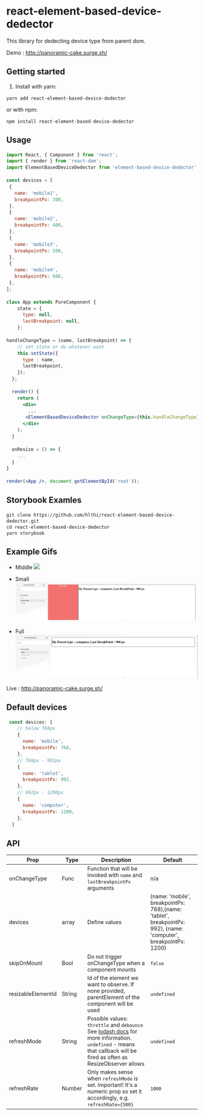 # react-element-based-device-dedector

This library for dedecting device type from parent dom.

Demo : http://panoramic-cake.surge.sh/

 ## Getting started
 
 1.  Install with yarn:
 
 ```shell
 yarn add react-element-based-device-dedector
 ```
 
 or with npm:
 
 ```shell
 npm install react-element-based-device-dedector
 ```
 
 ## Usage
 
 ```jsx
 import React, { Component } from 'react';
 import { render } from 'react-dom';
 import ElementBasedDeviceDedector from 'element-based-device-dedector';

const devices = [
  {
    name: 'mobile1',
    breakpointPx: 300,
  },
  {
    name: 'mobile2',
    breakpointPx: 400,
  },
  {
    name: 'mobile3',
    breakpointPx: 500,
  },
  {
    name: 'mobile4',
    breakpointPx: 600,
  },
];
 
 class App extends PureComponent {
     state = {
       type: null,
       lastBreakpoint: null,
     };
 
 handleChangeType = (name, lastBreakpoint) => {
     // set state or do whatever want
     this.setState({
       type : name,
       lastBreakpoint,
     });
   };
   
   render() {
     return (
       <div>
         ...
        <ElementBasedDeviceDedector onChangeType={this.handleChangeType} devices={devices}/>
       </div>
     );
   }
 
   onResize = () => {
     ...
   }
 }
 
 render(<App />, document.getElementById('root'));
 ```
 
## Storybook Examles
  ```shell
  git clone https://github.com/hlthi/react-element-based-device-dedector.git
  cd react-element-based-device-dedector
  yarn storybook
  ```
  
## Example Gifs
  - Middle
![](middle.gif)
  
  - Small
![](small.gif)
   
  - Full
![](full.gif)
 
Live : http://panoramic-cake.surge.sh/

## Default devices
```javascript
 const devices: [
    // below 768px
    {
      name: 'mobile',
      breakpointPx: 768,
    },
    // 768px - 991px
    {
      name: 'tablet',
      breakpointPx: 992,
    },
    // 992px - 1200px
    {
      name: 'computer',
      breakpointPx: 1200,
    },
  ]
   ```
 
 ## API
 
 | Prop               | Type   | Description                                                                                                                                                                                            | Default     |
 | ------------------ | ------ | ------------------------------------------------------------------------------------------------------------------------------------------------------------------------------------------------------ | ----------- |
 | onChangeType       | Func   | Function that will be invoked with `name` and `lastBreakpointPx` arguments                                                                                                                                      | n/a         |
 | devices            | array  | Define values|    {name: 'mobile', breakpointPx: 768},{name: 'tablet', breakpointPx: 992},  {name: 'computer', breakpointPx: 1200}|
 | skipOnMount        | Bool   | Do not trigger onChangeType when a component mounts                                                                                                                                                        | `false`     |
 | resizableElementId | String | Id of the element we want to observe. If none provided, parentElement of the component will be used                                                                                                    | `undefined` |
 | refreshMode        | String | Possible values: `throttle` and `debounce` See [lodash docs](https://lodash.com/docs#debounce) for more information. `undefined` - means that callback will be fired as often as ResizeObserver allows | `undefined` |
 | refreshRate        | Number | Only makes sense when `refreshMode` is set. Important! It's a numeric prop so set it accordingly, e.g. `refreshRate={500}`                                                                             | `1000`      |
